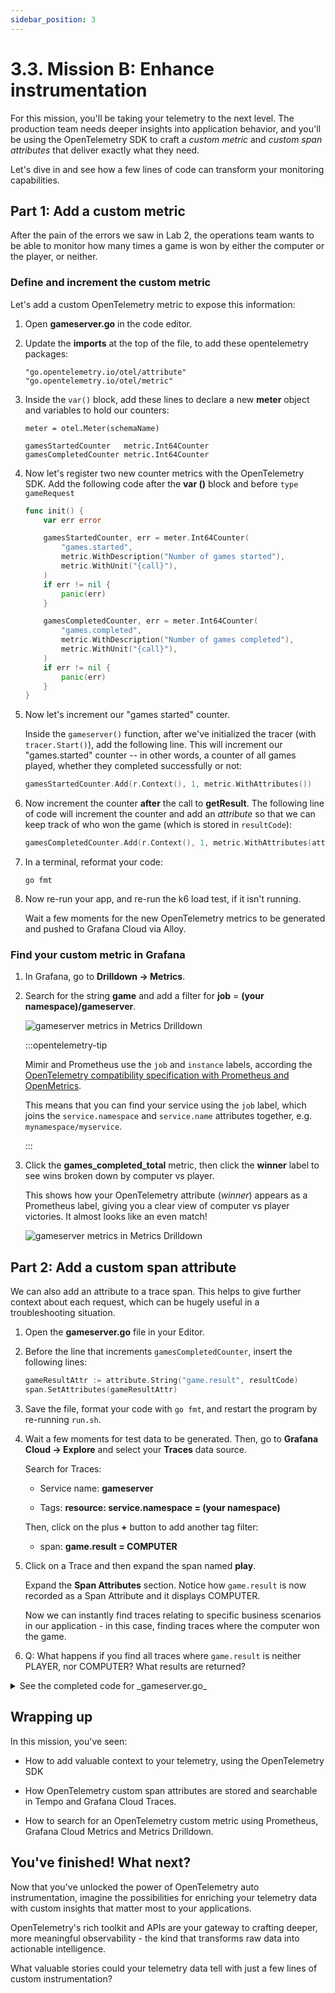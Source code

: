 ```yaml
---
sidebar_position: 3
---
```


# 3.3. Mission B: Enhance instrumentation

For this mission, you'll be taking your telemetry to the next level. The production team needs deeper insights into application behavior, and you'll be using the OpenTelemetry SDK to craft a _custom metric_ and _custom span attributes_ that deliver exactly what they need. 

Let's dive in and see how a few lines of code can transform your monitoring capabilities.

## Part 1: Add a custom metric

After the pain of the errors we saw in Lab 2, the operations team wants to be able to monitor how many times a game is won by either the computer or the player, or neither.

### Define and increment the custom metric
Let's add a custom OpenTelemetry metric to expose this information:

1.  Open **gameserver.go** in the code editor.

1.  Update the **imports** at the top of the file, to add these opentelemetry packages:

    ```
    "go.opentelemetry.io/otel/attribute"
    "go.opentelemetry.io/otel/metric"
    ```

1.  Inside the `var()` block, add these lines to declare a new **meter** object and variables to hold our counters:

    ```
    meter = otel.Meter(schemaName)

    gamesStartedCounter   metric.Int64Counter
    gamesCompletedCounter metric.Int64Counter
    ```

1.  Now let's register two new counter metrics with the OpenTelemetry SDK. Add the following code after the **var ()** block and before `type gameRequest`

    ```go
    func init() {
        var err error

        gamesStartedCounter, err = meter.Int64Counter(
            "games.started",
            metric.WithDescription("Number of games started"),
            metric.WithUnit("{call}"),
        )
        if err != nil {
            panic(err)
        }

        gamesCompletedCounter, err = meter.Int64Counter(
            "games.completed",
            metric.WithDescription("Number of games completed"),
            metric.WithUnit("{call}"),
        )
        if err != nil {
            panic(err)
        }
    }
    ```

1.  Now let's increment our "games started" counter. 

    Inside the `gameserver()` function, after we've initialized the tracer (with `tracer.Start()`), add the following line. This will increment our "games.started" counter -- in other words, a counter of all games played, whether they completed successfully or not:

    ```go
    gamesStartedCounter.Add(r.Context(), 1, metric.WithAttributes())
    ```

1.  Now increment the counter **after** the call to **getResult**. The following line of code will increment the counter and add an _attribute_ so that we can keep track of who won the game (which is stored in `resultCode`):

    ```go
    gamesCompletedCounter.Add(r.Context(), 1, metric.WithAttributes(attribute.String("winner", resultCode)))
    ```

1.  In a terminal, reformat your code:

    ```
    go fmt
    ```

1.  Now re-run your app, and re-run the k6 load test, if it isn't running.

    Wait a few moments for the new OpenTelemetry metrics to be generated and pushed to Grafana Cloud via Alloy.

### Find your custom metric in Grafana

1.  In Grafana, go to **Drilldown -> Metrics**.

1.  Search for the string **game** and add a filter for **job** = **(your namespace)/gameserver**.

    ![gameserver metrics in Metrics Drilldown](/img/exploremetrics_games.png)

    :::opentelemetry-tip

    Mimir and Prometheus use the `job` and `instance` labels, according the [OpenTelemetry compatibility specification with Prometheus and OpenMetrics][1].

    This means that you can find your service using the `job` label, which joins the `service.namespace` and `service.name` attributes together, e.g. `mynamespace/myservice`.

    :::

1.  Click the **games_completed_total** metric, then click the **winner** label to see wins broken down by computer vs player.

    This shows how your OpenTelemetry attribute (_winner_) appears as a Prometheus label, giving you a clear view of computer vs player victories. It almost looks like an even match!

    ![gameserver metrics in Metrics Drilldown](/img/exploremetrics_games_winners.png)



## Part 2: Add a custom span attribute

We can also add an attribute to a trace span. This helps to give further context about each request, which can be hugely useful in a troubleshooting situation.

1.  Open the **gameserver.go** file in your Editor.

1.  Before the line that increments `gamesCompletedCounter`, insert the following lines:

    ```go
    gameResultAttr := attribute.String("game.result", resultCode)
    span.SetAttributes(gameResultAttr)
    ```

1.  Save the file, format your code with `go fmt`, and restart the program by re-running `run.sh`.

1.  Wait a few moments for test data to be generated. Then, go to **Grafana Cloud -> Explore** and select your **Traces** data source.

    Search for Traces:

    - Service name: **gameserver** 

    - Tags: **resource: service.namespace = (your namespace)**

    Then, click on the plus **+** button to add another tag filter:

    - span: **game.result = COMPUTER**

1.  Click on a Trace and then expand the span named **play**.

    Expand the **Span Attributes** section. Notice how `game.result` is now recorded as a Span Attribute and it displays COMPUTER. 

    Now we can instantly find traces relating to specific business scenarios in our application - in this case, finding traces where the computer won the game.

1.  Q: What happens if you find all traces where `game.result` is neither PLAYER, nor COMPUTER? What results are returned?


<details>
    <summary>See the completed code for _gameserver.go_</summary>

    If you haven't managed to complete this exercise, but you'd like to "skip to the end", then you can replace your contents of **gameserver.go** with this source file, which includes the metrics and traces instrumentation code:

```go
// gameserver.go - completed source file
package main

import (
	"context"
	"encoding/json"
	"errors"
	"fmt"
	"io"
	"log/slog"
	"net/http"
	"net/url"
	"strconv"
	"strings"

	"go.opentelemetry.io/contrib/bridges/otelslog"
	"go.opentelemetry.io/contrib/instrumentation/net/http/otelhttp"
	"go.opentelemetry.io/otel"
	"go.opentelemetry.io/otel/codes"

	"go.opentelemetry.io/otel/attribute"
	"go.opentelemetry.io/otel/metric"
)

var (
	tracer = otel.Tracer(schemaName)
	logger = otelslog.NewLogger(schemaName)
	meter  = otel.Meter(schemaName)

	gamesStartedCounter   metric.Int64Counter
	gamesCompletedCounter metric.Int64Counter
)

func init() {
	var err error

	gamesStartedCounter, err = meter.Int64Counter(
		"games.started",
		metric.WithDescription("Number of games started"),
		metric.WithUnit("{call}"),
	)
	if err != nil {
		panic(err)
	}

	gamesCompletedCounter, err = meter.Int64Counter(
		"games.completed",
		metric.WithDescription("Number of games completed"),
		metric.WithUnit("{call}"),
	)
	if err != nil {
		panic(err)
	}
}

type gameRequest struct {
	Name string `json:"name"`
}

type gameResponse struct {
	PlayerName   string `json:"playerName"`
	PlayerRoll   int    `json:"playerRoll"`
	ComputerRoll int    `json:"computerRoll"`
	Result       string `json:"result"`
}

func gameserver(w http.ResponseWriter, r *http.Request) {
	ctx, span := tracer.Start(r.Context(), "play") // Begin a new child span called 'play'
	gamesStartedCounter.Add(r.Context(), 1, metric.WithAttributes())
	defer span.End()

	var req gameRequest
	if err := json.NewDecoder(r.Body).Decode(&req); err != nil {
		logger.ErrorContext(ctx, "ERROR: Invalid request body: %v\n", err)
		http.Error(w, "Invalid request body", http.StatusBadRequest)
		return
	}

	msg := fmt.Sprintf("Player %s is playing", req.Name)
	logger.InfoContext(ctx, msg, slog.String("player.name", req.Name))

	playerRoll, err := rollDice(ctx, req.Name)
	if err != nil {
		logger.ErrorContext(ctx, "ERROR: Error while rolling dice: %v\n", err)
		span.SetStatus(codes.Error, "Rolling player dice failed")
		span.RecordError(err)
		http.Error(w, "Error rolling dice", http.StatusInternalServerError)
		return
	}

	computerRoll, err := rollDice(ctx, "Computer")
	if err != nil {
		logger.ErrorContext(ctx, "ERROR: Error while rolling dice: %v\n", err)
		span.SetStatus(codes.Error, "Rolling computer dice failed")
		span.RecordError(err)
		http.Error(w, "Error rolling dice", http.StatusInternalServerError)
		return
	}

	resultCode, resultString, err := getResult(playerRoll, computerRoll)
	gameResultAttr := attribute.String("game.result", resultCode)
	span.SetAttributes(gameResultAttr)
	gamesCompletedCounter.Add(r.Context(), 1, metric.WithAttributes(attribute.String("winner", resultCode)))
	msg2 := fmt.Sprintf("Game result was %s", resultCode)
	logger.InfoContext(ctx, msg2)

	if err != nil {
		logger.ErrorContext(ctx, "ERROR: Error while calculating result")
		span.SetStatus(codes.Error, "getResult failed")
		span.RecordError(err)
		http.Error(w, "Error while calculating result", http.StatusInternalServerError)
		return
	}

	resp := gameResponse{
		PlayerName:   req.Name,
		PlayerRoll:   playerRoll,
		ComputerRoll: computerRoll,
		Result:       resultString,
	}

	w.Header().Set("Content-Type", "application/json")
	json.NewEncoder(w).Encode(resp)
}

func rollDice(ctx context.Context, name string) (int, error) {
	baseURL := "http://localhost:8080/rolldice"
	params := url.Values{}
	params.Add("player", name)

	url := fmt.Sprintf("%s?%s", baseURL, params.Encode())

	// Create a new client and wrap it with a span, injecting the span context into the outbound headers
	client := http.Client{Transport: otelhttp.NewTransport(http.DefaultTransport)}
	req, _ := http.NewRequestWithContext(ctx, "GET", url, nil)

	resp, err := client.Do(req)
	if err != nil {
		return 0, err
	}
	defer resp.Body.Close()

	body, err := io.ReadAll(resp.Body)
	if err != nil {
		return 0, err
	}

	roll, err := strconv.Atoi(strings.TrimSpace(string(body)))
	if err != nil || roll < 1 || roll > 6 {
		return 0, fmt.Errorf("invalid dice roll: %s", body)
	}

	return roll, nil
}

func getResult(playerRoll, computerRoll int) (string, string, error) {
	switch {
	case playerRoll > computerRoll:
		return "PLAYER", "You win!", nil
	case playerRoll < computerRoll:
		return "COMPUTER", "Computer wins!", nil
	default:
		return "", "", errors.New("No winner - unexpected tie between players!!")
	}
}
```
</details>


## Wrapping up

In this mission, you've seen:

- How to add valuable context to your telemetry, using the OpenTelemetry SDK

- How OpenTelemetry custom span attributes are stored and searchable in Tempo and Grafana Cloud Traces.

- How to search for an OpenTelemetry custom metric using Prometheus, Grafana Cloud Metrics and Metrics Drilldown.

## You've finished! What next?

Now that you've unlocked the power of OpenTelemetry auto instrumentation, imagine the possibilities for enriching your telemetry data with custom insights that matter most to your applications. 

OpenTelemetry's rich toolkit and APIs are your gateway to crafting deeper, more meaningful observability - the kind that transforms raw data into actionable intelligence. 

What valuable stories could your telemetry data tell with just a few lines of custom instrumentation?



[1]: https://opentelemetry.io/docs/reference/specification/compatibility/prometheus_and_openmetrics/#resource-attributes-1
